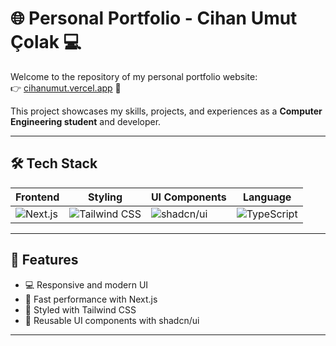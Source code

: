 # 🌐 Personal Portfolio - Cihan Umut Çolak 💻

Welcome to the repository of my personal portfolio website:  
👉 [cihanumut.vercel.app](https://cihanumut.vercel.app) 🚀

This project showcases my skills, projects, and experiences as a **Computer Engineering student** and developer.  

---

## 🛠️ Tech Stack

| Frontend | Styling | UI Components | Language |
|----------|--------|---------------|---------|
| ![Next.js](https://img.shields.io/badge/Next.js-black?style=for-the-badge&logo=next.js&logoColor=white) | ![Tailwind CSS](https://img.shields.io/badge/Tailwind_CSS-blue?style=for-the-badge&logo=tailwind-css&logoColor=white) | ![shadcn/ui](https://img.shields.io/badge/shadcn/ui-pink?style=for-the-badge) | ![TypeScript](https://img.shields.io/badge/TypeScript-blue?style=for-the-badge&logo=typescript&logoColor=white) |

---

## 🔹 Features

- 💻 Responsive and modern UI  
- 🚀 Fast performance with Next.js  
- 🎨 Styled with Tailwind CSS  
- 🧩 Reusable UI components with shadcn/ui  

---